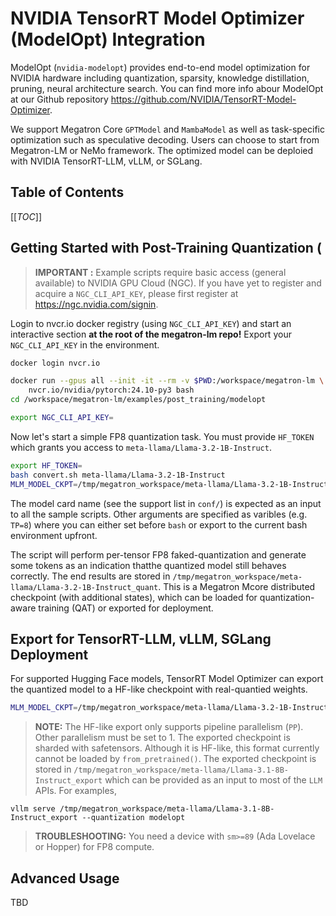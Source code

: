 # NVIDIA TensorRT Model Optimizer (ModelOpt) Integration

ModelOpt (`nvidia-modelopt`) provides end-to-end model optimization for NVIDIA hardware including
quantization, sparsity, knowledge distillation, pruning, neural architecture search.
You can find more info abour ModelOpt at our Github repository https://github.com/NVIDIA/TensorRT-Model-Optimizer.

We support Megatron Core `GPTModel` and `MambaModel` as well as task-specific optimization
such as speculative decoding. Users can choose to start from Megatron-LM or NeMo framework.
The optimized model can be deploied with  NVIDIA TensorRT-LLM, vLLM, or SGLang.

## Table of Contents

[[_TOC_]]


## Getting Started with Post-Training Quantization (

> **IMPORTANT :** Example scripts require basic access (general available) to
> NVIDIA GPU Cloud (NGC). If you have yet to register and acquire a `NGC_CLI_API_KEY`, 
> please first register at https://ngc.nvidia.com/signin. 

Login to nvcr.io docker registry (using `NGC_CLI_API_KEY`) and start an interactive
section **at the root of the megatron-lm repo!** Export your `NGC_CLI_API_KEY` in the environment.
```sh
docker login nvcr.io

docker run --gpus all --init -it --rm -v $PWD:/workspace/megatron-lm \
    nvcr.io/nvidia/pytorch:24.10-py3 bash
cd /workspace/megatron-lm/examples/post_training/modelopt

export NGC_CLI_API_KEY=
```

Now let's start a simple FP8 quantization task. You must provide `HF_TOKEN` which grants you
access to `meta-llama/Llama-3.2-1B-Instruct`.
```sh
export HF_TOKEN=
bash convert.sh meta-llama/Llama-3.2-1B-Instruct
MLM_MODEL_CKPT=/tmp/megatron_workspace/meta-llama/Llama-3.2-1B-Instruct_mlm bash quantize.sh meta-llama/Llama-3.2-1B-Instruct fp8
```
The model card name (see the support list in `conf/`) is expected as an input to all the sample scripts.
Other arguments are specified as varibles (e.g. `TP=8`) where you can either set before `bash` or export
to the current bash environment upfront.

The script will perform per-tensor FP8 faked-quantization and generate some tokens as an indication thatthe quantized model still behaves correctly. The end results are stored in `/tmp/megatron_workspace/meta-llama/Llama-3.2-1B-Instruct_quant`. This is a Megatron Mcore distributed checkpoint (with additional states), which can be loaded for quantization-aware training (QAT) or exported for deployment.

## Export for TensorRT-LLM, vLLM, SGLang Deployment 

For supported Hugging Face models, TensorRT Model Optimizer can export the quantized model to
a  HF-like checkpoint with real-quantied weights.
```sh
MLM_MODEL_CKPT=/tmp/megatron_workspace/meta-llama/Llama-3.2-1B-Instruct_quant bash export.sh meta-llama/Llama-3.2-1B-Instruct
```
> **NOTE:** The HF-like export only supports pipeline parallelism (`PP`). Other parallelism must be
> set to 1. The exported checkpoint is sharded with safetensors. Although it is HF-like, this format
> currently cannot be loaded by `from_pretrained()`.
The exported checkpoint is stored in `/tmp/megatron_workspace/meta-llama/Llama-3.1-8B-Instruct_export` which can be provided as an input to most of the `LLM` APIs. For examples,
```
vllm serve /tmp/megatron_workspace/meta-llama/Llama-3.1-8B-Instruct_export --quantization modelopt
```
> **TROUBLESHOOTING:** You need a device with `sm>=89` (Ada Lovelace or Hopper) for FP8 compute.


## Advanced Usage
TBD
